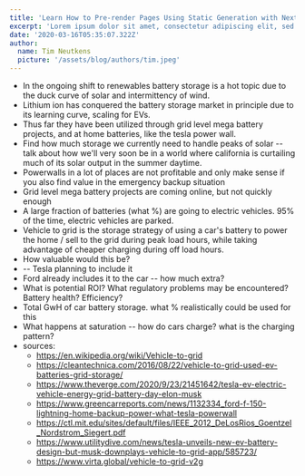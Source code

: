 ```yaml
---
title: 'Learn How to Pre-render Pages Using Static Generation with Next.js'
excerpt: 'Lorem ipsum dolor sit amet, consectetur adipiscing elit, sed do eiusmod tempor incididunt ut labore et dolore magna aliqua. Praesent elementum facilisis leo vel fringilla est ullamcorper eget. At imperdiet dui accumsan sit amet nulla facilities morbi tempus.'
date: '2020-03-16T05:35:07.322Z'
author:
  name: Tim Neutkens
  picture: '/assets/blog/authors/tim.jpeg'
---
```


- In the ongoing shift to renewables battery storage is a hot topic due to the duck curve of solar and intermittency of wind. 
- Lithium ion has conquered the battery storage market in principle due to its learning curve, scaling for EVs.
- Thus far they have been utilized through grid level mega battery projects, and at home batteries, like the tesla power wall.
- Find how much storage we currently need to handle peaks of solar -- talk about how we'll very soon be in a world where california is curtailing much of its solar output in the summer daytime.
- Powerwalls in a lot of places are not profitable and only make sense if you also find value in the emergency backup situation
- Grid level mega battery projects are coming online, but not quickly enough
- A large fraction of batteries (what %) are going to electric vehicles. 95% of the time, electric vehicles are parked.
- Vehicle to grid is the storage strategy of using a car's battery to power the home / sell to the grid during peak load hours, while taking advantage of cheaper charging during off load hours.
- How valuable would this be?
- -- Tesla planning to include it
- Ford already includes it to the car -- how much extra?
- What is potential ROI? What regulatory problems may be encountered? Battery health? Efficiency?
- Total GwH of car battery storage. what % realistically could be used for this
- What happens at saturation -- how do cars charge? what is the charging pattern?
- sources:
    - https://en.wikipedia.org/wiki/Vehicle-to-grid
    - https://cleantechnica.com/2016/08/22/vehicle-to-grid-used-ev-batteries-grid-storage/
    - https://www.theverge.com/2020/9/23/21451642/tesla-ev-electric-vehicle-energy-grid-battery-day-elon-musk
    - https://www.greencarreports.com/news/1132334_ford-f-150-lightning-home-backup-power-what-tesla-powerwall
    - https://ctl.mit.edu/sites/default/files/IEEE_2012_DeLosRios_Goentzel_Nordstrom_Siegert.pdf
    - https://www.utilitydive.com/news/tesla-unveils-new-ev-battery-design-but-musk-downplays-vehicle-to-grid-app/585723/
    - https://www.virta.global/vehicle-to-grid-v2g

